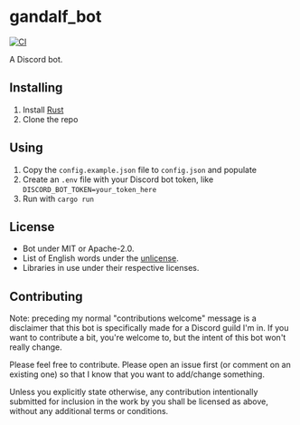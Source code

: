 # gandalf_bot

[![CI](https://github.com/Celeo/gandalf_bot/workflows/CI/badge.svg?branch=master)](https://github.com/Celeo/gandalf_bot/actions?query=workflow%3ACI)

A Discord bot.

## Installing

1. Install [Rust](https://www.rust-lang.org/)
1. Clone the repo

## Using

1. Copy the `config.example.json` file to `config.json` and populate
1. Create an `.env` file with your Discord bot token, like `DISCORD_BOT_TOKEN=your_token_here`
1. Run with `cargo run`

## License

- Bot under MIT or Apache-2.0.
- List of English words under the [unlicense](https://github.com/dwyl/english-words).
- Libraries in use under their respective licenses.

## Contributing

Note: preceding my normal "contributions welcome" message is a disclaimer that this bot is specifically made for a Discord guild I'm in. If you want to contribute a bit, you're welcome to, but the intent of this bot won't really change.

Please feel free to contribute. Please open an issue first (or comment on an existing one) so that I know that you want to add/change something.

Unless you explicitly state otherwise, any contribution intentionally submitted for inclusion in the work by you shall be licensed as above, without any additional terms or conditions.
